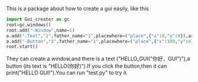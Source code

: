 This is a package about how to create a gui easily,
like this
```python
import Gui_creater as gc
root=gc.windows()
root.add("-Window",name=1)
a.add("-Text","2",father_name="1",placewhere=("place",{"x":0,"y":0}),args={"text":"HELLO_GUI(你好，GUI)","bg":"red"})
a.add("-Button","3",father_name="1",placewhere=("place",{"x":100,"y":0}),args={"text":"HELLO(你好)","bg":"blue","command":lambda:print("HELLO GUI!")})
root.start()
```
They can create a window,and there is a text ("HELLO_GUI("你好，GUI")"),a button (its text is "HELLO(你好)").If you click the button,then it can print("HELLO GUI!").You can run "test.py" to try it. 